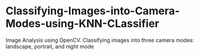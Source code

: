 # Classifying-Images-into-Camera-Modes-using-KNN-CLassifier
Image Analysis using OpenCV. Classifying images into three camera modes: landscape, portrait, and night mode
